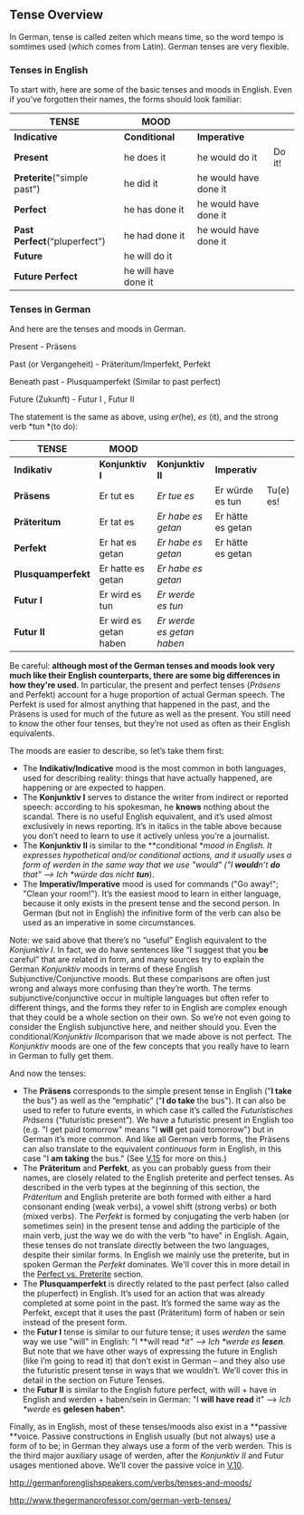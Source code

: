 ## Tense Overview

In German, tense is called zeiten which means time, so the word tempo is somtimes used (which comes from Latin). German tenses are very flexible.

### Tenses in English

To start with, here are some of the basic tenses and moods in English. Even if you’ve forgotten their names, the forms should look familiar:

| **TENSE**                      | **MOOD**             |                       |        |
| ------------------------------ | -------------------- | --------------------- | ------ |
| **Indicative**                 | **Conditional**      | **Imperative**        |        |
| **Present**                    | he does it           | he would do it        | Do it! |
| **Preterite**("simple past")   | he did it            | he would have done it |        |
| **Perfect**                    | he has done it       | he would have done it |        |
| **Past Perfect**(“pluperfect”) | he had done it       | he would have done it |        |
| **Future**                     | he will do it        |                       |        |
| **Future Perfect**             | he will have done it |                       |        |

### Tenses in German

And here are the tenses and moods in German. 

Present - Präsens

Past (or Vergangeheit) - Präteritum/Imperfekt, Perfekt

Beneath past - Plusquamperfekt (Similar to past perfect)

Future (Zukunft) - Futur I , Futur II

The statement is the same as above, using *er*(he), *es* (it), and the strong verb *tun *(to do):

| **TENSE**           | **MOOD**               |                           |                   |           |
| ------------------- | ---------------------- | ------------------------- | ----------------- | --------- |
| **Indikativ**       | **Konjunktiv I**       | **Konjunktiv II**         | **Imperativ**     |           |
| **Präsens**         | Er tut es              | *Er tue es*               | Er würde es tun   | Tu(e) es! |
| **Präteritum**      | Er tat es              | *Er habe es getan*        | Er hätte es getan |           |
| **Perfekt**         | Er hat es getan        | *Er habe es getan*        | Er hätte es getan |           |
| **Plusquamperfekt** | Er hatte es getan      | *Er habe es getan*        |                   |           |
| **Futur I**         | Er wird es tun         | *Er werde es tun*         |                   |           |
| **Futur II**        | Er wird es getan haben | *Er werde es getan haben* |                   |           |

Be careful: **although most of the German tenses and moods look very much like their English counterparts, there are some big differences in how they're used.** In particular, the present and perfect tenses (*Präsens* and Perfekt) account for a huge proportion of actual German speech. The Perfekt is used for almost anything that happened in the past, and the Präsens is used for much of the future as well as the present. You still need to know the other four tenses, but they’re not used as often as their English equivalents.

The moods are easier to describe, so let’s take them first:

- The **Indikativ/Indicative** mood is the most common in both languages, used for describing reality: things that have actually happened, are happening or are expected to happen.
- The **Konjunktiv I** serves to distance the writer from indirect or reported speech: according to his spokesman, he **knows** nothing about the scandal. There is no useful English equivalent, and it’s used almost exclusively in news reporting. It’s in italics in the table above because you don’t need to learn to use it actively unless you’re a journalist.
- The **Konjunktiv II** is similar to the **conditional **mood in English. It expresses hypothetical and/or conditional actions, and it usually uses a form of *werden* in the same way that we use "would" ("I **would**n’t **do** that" --> *Ich \**würde** das nicht **tun***).
- The **Imperativ/Imperative** mood is used for commands ("Go away!"; "Clean your room!"). It’s the easiest mood to learn in either language, because it only exists in the present tense and the second person. In German (but not in English) the infinitive form of the verb can also be used as an imperative in some circumstances.

Note: we said above that there’s no “useful” English equivalent to the *Konjunktiv I*. In fact, we do have sentences like “I suggest that you **be** careful” that are related in form, and many sources try to explain the German *Konjunktiv* moods in terms of these English Subjunctive/Conjunctive moods. But these comparisons are often just wrong and always more confusing than they’re worth. The terms subjunctive/conjunctive occur in multiple languages but often refer to different things, and the forms they refer to in English are complex enough that they could be a whole section on their own. So we’re not even going to consider the English subjunctive here, and neither should you. Even the conditional/*Konjunktiv II*comparison that we made above is not perfect. The *Konjunktiv* moods are one of the few concepts that you really have to learn in German to fully get them.

And now the tenses:

- The **Präsens** corresponds to the simple present tense in English ("**I take** the bus") as well as the “emphatic” ("**I do take** the bus"). It can also be used to refer to future events, in which case it’s called the *Futuristisches Präsens* (“futuristic present”). We have a futuristic present in English too (e.g. "I get paid tomorrow" means "I **will** get paid tomorrow") but in German it’s more common. And like all German verb forms, the Präsens can also translate to the equivalent *continuous* form in English, in this case "I **am taking** the bus." (See [V.15](http://germanforenglishspeakers.com/verbs/the-continuous-and-progressive-aspects/) for more on this.)
- The **Präteritum** and **Perfekt**, as you can probably guess from their names, are closely related to the English preterite and perfect tenses. As described in the verb types at the beginning of this section, the *Präteritum* and English preterite are both formed with either a hard consonant ending (weak verbs), a vowel shift (strong verbs) or both (mixed verbs). The *Perfekt* is formed by conjugating the verb haben (or sometimes sein) in the present tense and adding the participle of the main verb, just the way we do with the verb "to have" in English. Again, these tenses do not translate directly between the two languages, despite their similar forms. In English we mainly use the preterite, but in spoken German the *Perfekt* dominates. We'll cover this in more detail in the [Perfect vs. Preterite](http://germanforenglishspeakers.com/verbs/perfect-vs-preterite/) section.
- The **Plusquamperfekt** is directly related to the past perfect (also called the pluperfect) in English. It’s used for an action that was already completed at some point in the past. It’s formed the same way as the Perfekt, except that it uses the past (Präteritum) form of haben or sein instead of the present form.
- the **Futur I** tense is similar to our future tense; it uses *werden* the same way we use "will" in English: "I **will read **it" --> *Ich \**werde** es **lesen***. But note that we have other ways of expressing the future in English (like I’m going to read it) that don’t exist in German – and they also use the futuristic present tense in ways that we wouldn’t. We’ll cover this in detail in the section on Future Tenses.
- the **Futur II** is similar to the English future perfect, with will + have in English and werden + haben/sein in German: "I **will have read** it" --> *Ich \**werde** es **gelesen haben***.

Finally, as in English, most of these tenses/moods also exist in a **passive **voice. Passive constructions in English usually (but not always) use a form of to be; in German they always use a form of the verb werden. This is the third major auxiliary usage of werden, after the *Konjunktiv II* and Futur usages mentioned above. We’ll cover the passive voice in [V.10](http://germanforenglishspeakers.com/verbs/the-passive-voice/).

http://germanforenglishspeakers.com/verbs/tenses-and-moods/

http://www.thegermanprofessor.com/german-verb-tenses/